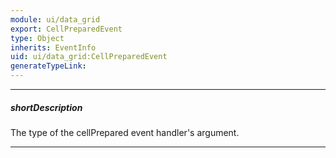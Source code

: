```yaml
---
module: ui/data_grid
export: CellPreparedEvent
type: Object
inherits: EventInfo
uid: ui/data_grid:CellPreparedEvent
generateTypeLink: 
---
```

---
##### shortDescription
The type of the cellPrepared event handler's argument.

---
<!-- Description goes here -->